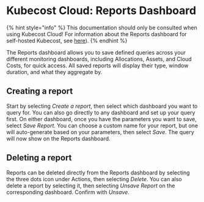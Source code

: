 # Kubecost Cloud: Reports Dashboard

{% hint style="info" %}
This documentation should only be consulted when using Kubecost Cloud! For information about the Reports dashboard for self-hosted Kubecost, see [here](/using-kubecost/navigating-the-kubecost-ui/reports.md)).
{% endhint %}

The Reports dashboard allows you to save defined queries across your different monitoring dashboards, including Allocations, Assets, and Cloud Costs, for quick access. All saved reports will display their type, window duration, and what they aggregate by.

## Creating a report

Start by selecting _Create a report_, then select which dashboard you want to query for. You can also go directly to any dashboard and set up your query first. On either dashboard, once you have the parameters you want to save, select _Save Report_. You can choose a custom name for your report, but one will auto-generate based on your parameters, then select _Save_. The query will now show on the Reports dashboard.

## Deleting a report

Reports can be deleted directly from the Reports dashboard by selecting the three dots icon under Actions, then selecting _Delete_. You can also delete a report by selecting it, then selecting _Unsave Report_ on the corresponding dashboard. Confirm with _Unsave_.
